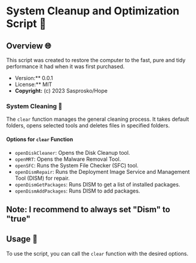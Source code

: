 # System Cleanup and Optimization Script 🚀

## Overview 🌐

This script was created to restore the computer to the fast, pure and tidy performance it had when it was first purchased.

- Version:** 0.0.1
- License:** MIT
- **Copyright:** (c) 2023 Sasprosko/Hope

### System Cleaning 🚮

The `clear` function manages the general cleaning process. It takes default folders, opens selected tools and deletes files in specified folders.

#### Options for `clear` Function

- `openDiskCleaner`: Opens the Disk Cleanup tool.
- `openMRT`: Opens the Malware Removal Tool.
- `openSFC`: Runs the System File Checker (SFC) tool.
- `openDismRepair`: Runs the Deployment Image Service and Management Tool (DISM) for repair.
- `openDismGetPackages`: Runs DISM to get a list of installed packages.
- `openDismAddPackages`: Runs DISM to add packages.

## Note: I recommend to always set "Dism" to "true"

## Usage 🚀

To use the script, you can call the `clear` function with the desired options.
